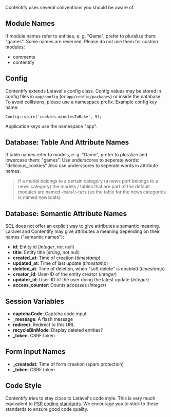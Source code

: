 Contentify uses several conventions you should be aware of.

## Module Names

If module names refer to entities, e. g. "Game", prefer to pluralize them: "games". Some names are reserved. Please do not use them for custom modules:

* comments
* contentify

## Config

Contentify extends Laravel's config class. Config values may be stored in config files in `app/config` (or `app/config/packages`) or inside the database. To avoid collisions, please use a namespace prefix. Example config key name:

    Config::store('cookies.minutesToBake', 5);

Application keys use the namespace "app".

## Database: Table And Attribute Names

If table names refer to models, e. g. "Game", prefer to pluralize and lowercase them: "games". Use underscores to seperate words: "delicious_cookies" Also use underscores to seperate words in attribute names.

> If a model belongs to a certain category (a news port belongs to a news category) the models / tables that are part of the default modules are named `<model>cats` (so the table for the news categories is named newscats).

## Database: Semantic Attribute Names

SQL does not offer an explicit way to give attributes a semantic meaning. Laravel and Contentify may give attributes a meaning depending on their names ("semantic names"):

* **id**: Entity id (*integer*, not null)
* **title**: Entity title (*string*, not null)
* **created_at**: Time of creation (*timestamp*)
* **updated_at**: Time of last update (*timestamp*)
* **deleted_at**: Time of deletion, when "soft delete" is enabled (*timestamp*)
* **creator_id**: User-ID of the entity creator (*integer*)
* **updater_id**: User-ID of the user doing the latest update (*integer*)
* **access_counter**: Counts accesses (*integer*)

## Session Variables

* **captchaCode**: Captcha code input
* **_message**: A flash message
* **redirect**: Redirect to this URL
* **recycleBinMode**: Display deleted entities?
* **_token**: CSRF token

## Form Input Names

* **_createdat**: Time of form creation (spam protection)
* **_token**: CSRF token

## Code Style

Contentify tries to stay close to Laravel's code style. This is very much equivalent to [PSR coding standards](https://github.com/php-fig/fig-standards/tree/master/accepted). We encourage you to stick to these standards to ensure good code quality.
